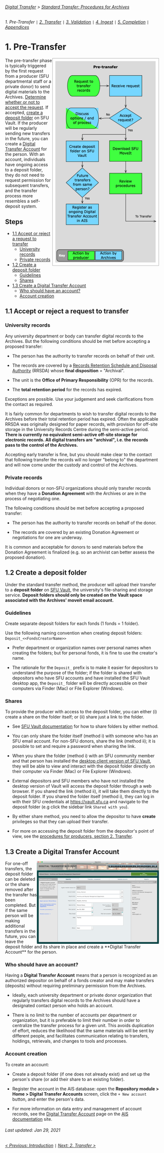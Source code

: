 ###### [Digital Transfer](../../README.md) > [Standard Transfer: Procedures for Archives](00-introduction.md)
###### 1. Pre-Transfer `|` [2. Transfer](02-transfer.md) `|` [3. Validation](03-validation.md) `|` [4. Ingest](04-ingest.md) `|` [5. Completion](05-completion.md) `|` [Appendices](../appendices/overview.md)

# 1. Pre-Transfer
<img align="right" width="350" src="../../screenshots/01-pre-transfer.png">

The pre-transfer phase is typically triggered by the first request from a producer (SFU departmental staff or a private donor) to send digital materials to the Archives. [Determine whether or not to accept the request](#11-accept-or-reject-a-request-to-transfer). If accepted, [create a deposit folder](#12-create-a-deposit-folder) on SFU Vault. If the producer will be regularly sending new transfers in the future, you can create a [Digital Transfer Account](#13-create-a-digital-transfer-account) for the person. With an account, individuals have ongoing access to a deposit folder, they do not need to request permission for subsequent transfers, and the transfer process more resembles a self-deposit system.

## Steps
- [1.1 Accept or reject a request to transfer](#11-accept-or-reject-a-request-to-transfer)
  - [University records](#university-records)
  - [Private records](#private-records)
- [1.2 Create a deposit folder](#12-create-a-deposit-folder)
  - [Guidelines](#guidelines)
  - [Shares](#shares)
- [1.3 Create a Digital Transfer Account](#13-create-a-digital-transfer-account)
  - [Who should have an account?](#who-should-have-an-account)
  - [Account creation](#account-creation)

## 1.1 Accept or reject a request to transfer
### University records
Any university department or body can transfer digital records to the Archives. But the following conditions should be met before accepting a proposed transfer:

- The person has the authority to transfer records on behalf of their unit.

- The records are covered by a [Records Retention Schedule and Disposal Authority](http://www.sfu.ca/archives2/dur/rrsdas.html) (RRSDA) whose **final disposition** = "Archival".

- The unit is the **Office of Primary Responsibility** (OPR) for the records.

- The **total retention period** for the records has expired.

Exceptions are possible. Use your judgement and seek clarifications from the contact as required.

It is fairly common for departments to wish to transfer digital records to the Archives before their total retention period has expired. Often the applicable RRSDA was originally designed for paper records, with provision for off-site storage in the University Records Centre during the semi-active period. **There is currently no equivalent semi-active off-site storage for electronic records. All digital transfers are "archival", i.e. the records pass to the control of the Archives.**

Accepting early transfer is fine, but you should make clear to the contact that following transfer the records will no longer "belong to" the department and will now come under the custody and control of the Archives.

### Private records
Individual donors or non-SFU organizations should only transfer records when they have a **Donation Agreement** with the Archives or are in the process of negotiating one.

The following conditions should be met before accepting a proposed transfer:

- The person has the authority to transfer records on behalf of the donor.

- The records are covered by an existing Donation Agreement or negotiations for one are underway.

It is common and acceptable for donors to send materials before the Donation Agreement is finalized (e.g. so an archivist can better assess the proposed donation).

## 1.2 Create a deposit folder
Under the standard transfer method, the producer will upload their transfer to a **deposit folder** on [SFU Vault](https://www.sfu.ca/itservices/collaboration/sfu-vault.html), the university's file-sharing and storage service. **Deposit folders should only be created on the Vault space associated with the Archives' moveit email account.**

### Guidelines
Create separate deposit folders for each fonds (1 fonds = 1 folder).

Use the following naming convention when creating deposit folders: `Deposit_<<FondsCreatorName>>`

- Prefer department or organization names over personal names when creating the folders; but for personal fonds, it is fine to use the creator's name.

- The rationale for the `Deposit_` prefix is to make it easier for depositors to understand the purpose of the folder; if the folder is shared with depositors who have SFU accounts and have installed the SFU Vault desktop app, the `Deposit_` folder will be directly accessible on their computers via Finder (Mac) or File Explorer (Windows).

### Shares
To provide the producer with access to the deposit folder, you can either (i) create a share on the folder itself; or (ii) share just a link to the folder.

- See [SFU Vault documentation](https://www.sfu.ca/itservices/collaboration/sfu-vault/faq-section/files-and-sharing/) for how to share folders by either method.

- You can only share the folder itself (method i) with someone who has an SFU email account. For non-SFU donors, share the link (method ii); it is possible to set and require a password when sharing the link.

- When you share the folder (method i) with an SFU community member and that person has installed the [desktop client version of SFU Vault](http://www.sfu.ca/download-sfuvault/), they will be able to view and interact with the deposit folder directly on their computer via Finder (Mac) or File Explorer (Windows).

- External depositors and SFU members who have not installed the desktop version of Vault will access the deposit folder through a web browser. If you shared the link (method ii), it will take them directly to the deposit folder. If you shared the folder itself (method i), they can log in with their SFU credentials at https://vault.sfu.ca and navigate to the deposit folder (e.g click the sidebar link `Shared with you`).

- By either share method, you need to allow the depositor to have **create** privileges so that they can upload their transfer.

- For more on accessing the deposit folder from the depositor's point of view, see the [procedures for producers, section 2. Transfer](../standard-producers/02-transfer.md).

## 1.3 Create a Digital Transfer Account
<img align="right" width="400" src="../../screenshots/01-digital-transfer-account.png">
For one-off transfers, the deposit folder can be deleted or the share removed after the transfer has been completed. But if the same person will be making additional transfers in the future, you can leave the deposit folder and its share in place and create a **Digital Transfer Account** for the person.

### Who should have an account?
Having a **Digital Transfer Account** means that a person is recognized as an authorized depositor on behalf of a fonds creator and may make transfers (deposits) without requiring preliminary permission from the Archives.

- Ideally, each university department or private donor organization that regularly transfers digital records to the Archives should have a designated contact person who holds an account.

- There is no limit to the number of accounts per department or organization, but it is preferable to limit their number in order to centralize the transfer process for a given unit. This avoids duplication of effort, reduces the likelihood that the same materials will be sent by different people, and facilitates communication relating to transfers, holdings, retrievals, and changes to tools and processes.

### Account creation
To create an account:
- Create a deposit folder (if one does not already exist) and set up the person's share (or add their share to an existing folder).

- Register the account in the AIS database: open the **Repository module > Home > Digital Transfer Accounts** screen, click the `+ New account` button, and enter the person's data.

- For more information on data entry and management of account records, see the [Digital Transfer Account](https://github.com/SFU-Archives/ais-database/blob/main/modules/repository/digital-transfer-account/description.md) page on the [AIS documentation](https://github.com/SFU-Archives/ais-database) site.

###### Last updated: Jan 29, 2021
###### [< Previous: Introduction](00-introduction.md) `|` [Next: 2. Transfer >](02-transfer.md)
